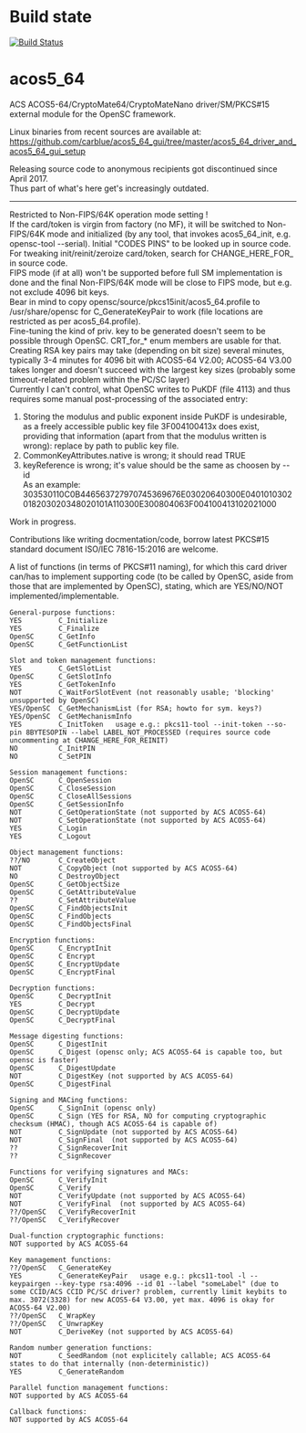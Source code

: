 # Build state

[![Build Status](https://travis-ci.org/carblue/acos5_64.svg?branch=master)](https://travis-ci.org/carblue/acos5_64)

# acos5_64

ACS ACOS5-64/CryptoMate64/CryptoMateNano driver/SM/PKCS#15 external module for the OpenSC framework.<br>

Linux binaries from recent sources are available at:<br>
https://github.com/carblue/acos5_64_gui/tree/master/acos5_64_driver_and_acos5_64_gui_setup<br>

Releasing source code to anonymous recipients got discontinued since April 2017.<br>
Thus part of what's here get's increasingly outdated.

---

Restricted to Non-FIPS/64K operation mode setting !<br>
If the card/token is virgin from factory (no MF), it will be switched to Non-FIPS/64K mode and initialized (by any tool, that invokes acos5_64_init, e.g. opensc-tool --serial). Initial "CODES PINS" to be looked up in source code.<br>
For tweaking init/reinit/zeroize card/token, search for CHANGE_HERE_FOR_  in source code.<br>
FIPS mode (if at all) won't be supported before full SM implementation is done and the final Non-FIPS/64K mode will be close to FIPS mode, but e.g. not exclude 4096 bit keys.<br>
Bear in mind to copy opensc/source/pkcs15init/acos5_64.profile to /usr/share/opensc for C_GenerateKeyPair to work (file locations are restricted as per acos5_64.profile).<br>
Fine-tuning the kind of priv. key to be generated doesn't seem to be possible through OpenSC. CRT_for_* enum members are usable for that.<br>
Creating RSA key pairs may take (depending on bit size) several minutes, typically 3-4 minutes for 4096 bit with ACOS5-64 V2.00; ACOS5-64 V3.00 takes longer and doesn't succeed with the largest key sizes (probably some timeout-related problem within the PC/SC layer)<br>
Currently I can't control, what OpenSC writes to PuKDF (file 4113) and thus requires some manual post-processing of the associated entry:<br>
1. Storing the modulus and public exponent inside PuKDF is undesirable, as a freely accessible public key file 3F004100413x does exist, providing that information (apart from that the modulus written is wrong): replace by path to public key file.<br>
2. CommonKeyAttributes.native is wrong; it should read TRUE<br>
3. keyReference is wrong; it's value should be the same as choosen by --id<br>
As an example: 303530110C0B446563727970745369676E03020640300E0401010302018203020348020101A110300E300804063F004100413102021000

Work in progress.

Contributions like writing docmentation/code, borrow latest PKCS#15 standard document ISO/IEC 7816-15:2016 are welcome.

A list of functions (in terms of PKCS#11 naming), for which this card driver can/has to implement supporting code (to be called by OpenSC, aside from those that are implemented by OpenSC), stating, which are YES/NO/NOT implemented/implementable.<br>

	General-purpose functions:
	YES         C_Initialize
	YES         C_Finalize
	OpenSC      C_GetInfo
	OpenSC      C_GetFunctionList

	Slot and token management functions:
	YES         C_GetSlotList
	OpenSC      C_GetSlotInfo
	YES         C_GetTokenInfo
	NOT         C_WaitForSlotEvent (not reasonably usable; 'blocking' unsupported by OpenSC)
	YES/OpenSC  C_GetMechanismList (for RSA; howto for sym. keys?)
	YES/OpenSC  C_GetMechanismInfo
	YES         C_InitToken   usage e.g.: pkcs11-tool --init-token --so-pin 8BYTESOPIN --label LABEL_NOT_PROCESSED (requires source code uncommenting at CHANGE_HERE_FOR_REINIT)
	NO          C_InitPIN
	NO          C_SetPIN

	Session management functions:
	OpenSC      C_OpenSession
	OpenSC      C_CloseSession
	OpenSC      C_CloseAllSessions
	OpenSC      C_GetSessionInfo
	NOT         C_GetOperationState (not supported by ACS ACOS5-64)
	NOT         C_SetOperationState (not supported by ACS ACOS5-64)
	YES         C_Login
	YES         C_Logout

	Object management functions:
	??/NO       C_CreateObject
	NOT         C_CopyObject (not supported by ACS ACOS5-64)
	NO          C_DestroyObject
	OpenSC      C_GetObjectSize
	OpenSC      C_GetAttributeValue
	??          C_SetAttributeValue
	OpenSC      C_FindObjectsInit
	OpenSC      C_FindObjects
	OpenSC      C_FindObjectsFinal

	Encryption functions:
	OpenSC      C_EncryptInit
	OpenSC      C Encrypt
	OpenSC      C_EncryptUpdate
	OpenSC      C_EncryptFinal

	Decryption functions:
	OpenSC      C_DecryptInit
	YES         C_Decrypt
	OpenSC      C_DecryptUpdate
	OpenSC      C_DecryptFinal

	Message digesting functions:
	OpenSC      C_DigestInit
	OpenSC      C_Digest (opensc only; ACS ACOS5-64 is capable too, but opensc is faster)
	OpenSC      C_DigestUpdate
	NOT         C_DigestKey (not supported by ACS ACOS5-64)
	OpenSC      C_DigestFinal

	Signing and MACing functions:
	OpenSC      C_SignInit (opensc only)
	OpenSC      C_Sign (YES for RSA, NO for computing cryptographic checksum (HMAC), though ACS ACOS5-64 is capable of)
	NOT         C_SignUpdate (not supported by ACS ACOS5-64)
	NOT         C_SignFinal  (not supported by ACS ACOS5-64)
	??          C_SignRecoverInit
	??          C_SignRecover

	Functions for verifying signatures and MACs:
	OpenSC      C_VerifyInit
	OpenSC      C_Verify
	NOT         C_VerifyUpdate (not supported by ACS ACOS5-64)
	NOT         C_VerifyFinal  (not supported by ACS ACOS5-64)
	??/OpenSC   C_VerifyRecoverInit
	??/OpenSC   C_VerifyRecover

	Dual-function cryptographic functions:
	NOT supported by ACS ACOS5-64

	Key management functions:
	??/OpenSC   C_GenerateKey
	YES         C_GenerateKeyPair   usage e.g.: pkcs11-tool -l --keypairgen --key-type rsa:4096 --id 01 --label "someLabel" (due to some CCID/ACS CCID PC/SC driver? problem, currently limit keybits to max. 3072(3328) for new ACOS5-64 V3.00, yet max. 4096 is okay for ACOS5-64 V2.00)
	??/OpenSC   C_WrapKey
	??/OpenSC   C_UnwrapKey
	NOT         C_DeriveKey (not supported by ACS ACOS5-64)

	Random number generation functions:
	NOT         C_SeedRandom (not explicitely callable; ACS ACOS5-64 states to do that internally (non-deterministic))
	YES         C_GenerateRandom

	Parallel function management functions:
	NOT supported by ACS ACOS5-64

	Callback functions:
	NOT supported by ACS ACOS5-64
